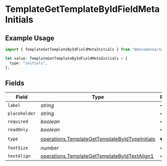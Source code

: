 # TemplateGetTemplateByIdFieldMetaInitials

## Example Usage

```typescript
import { TemplateGetTemplateByIdFieldMetaInitials } from "@documenso/sdk-typescript/models/operations";

let value: TemplateGetTemplateByIdFieldMetaInitials = {
  type: "initials",
};
```

## Fields

| Field                                                                                                            | Type                                                                                                             | Required                                                                                                         | Description                                                                                                      |
| ---------------------------------------------------------------------------------------------------------------- | ---------------------------------------------------------------------------------------------------------------- | ---------------------------------------------------------------------------------------------------------------- | ---------------------------------------------------------------------------------------------------------------- |
| `label`                                                                                                          | *string*                                                                                                         | :heavy_minus_sign:                                                                                               | N/A                                                                                                              |
| `placeholder`                                                                                                    | *string*                                                                                                         | :heavy_minus_sign:                                                                                               | N/A                                                                                                              |
| `required`                                                                                                       | *boolean*                                                                                                        | :heavy_minus_sign:                                                                                               | N/A                                                                                                              |
| `readOnly`                                                                                                       | *boolean*                                                                                                        | :heavy_minus_sign:                                                                                               | N/A                                                                                                              |
| `type`                                                                                                           | [operations.TemplateGetTemplateByIdTypeInitials](../../models/operations/templategettemplatebyidtypeinitials.md) | :heavy_check_mark:                                                                                               | N/A                                                                                                              |
| `fontSize`                                                                                                       | *number*                                                                                                         | :heavy_minus_sign:                                                                                               | N/A                                                                                                              |
| `textAlign`                                                                                                      | [operations.TemplateGetTemplateByIdTextAlign1](../../models/operations/templategettemplatebyidtextalign1.md)     | :heavy_minus_sign:                                                                                               | N/A                                                                                                              |